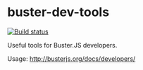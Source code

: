 # buster-dev-tools

[![Build status](https://secure.travis-ci.org/busterjs/buster-dev-tools.png?branch=master)](http://travis-ci.org/busterjs/buster-dev-tools)

Useful tools for Buster.JS developers.

Usage: http://busterjs.org/docs/developers/
